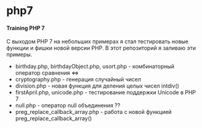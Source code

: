 # php7
#### Training PHP 7
С выходом PHP 7 на небольших примерах я стал тестировать новые функции и фишки новой версии PHP. В этот репозиторий я заливаю эти примеры.
- birthday.php, birthdayObject.php, usort.php - комбинаторный оператор сравнения <=>
- cryptography.php - генерация случайный чисел
- division.php - новая функция для деления целых чисел intdiv()
- firstApril.php, unicode.php - тестирование поддержки Unicode в PHP 7
- null.php - оператор null объединения ??
- preg_replace_callback_array.php - работа с новой функцией preg_replace_callback_array()
